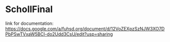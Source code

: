 # SchollFinal

link for documentation:
https://docs.google.com/a/fuhsd.org/document/d/12VoZEXpzSzNJW3XO7DPbPSwTVxaW5BCI-do2Udd3CsU/edit?usp=sharing
